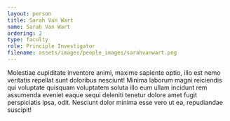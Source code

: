```yaml
---
layout: person
title: Sarah Van Wart
name: Sarah Van Wart
ordering: 2
type: faculty
role: Principle Investigator
filename: assets/images/people_images/sarahvanwart.png
---
```


Molestiae cupiditate inventore animi, maxime sapiente optio, illo est nemo veritatis repellat sunt doloribus nesciunt! Minima laborum magni reiciendis qui voluptate quisquam voluptatem soluta illo eum ullam incidunt rem assumenda eveniet eaque sequi deleniti tenetur dolore amet fugit perspiciatis ipsa, odit. Nesciunt dolor minima esse vero ut ea, repudiandae suscipit!


